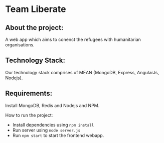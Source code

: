 Team Liberate
================
About the project:
------------------
A web app which aims to conenct the refugees with humanitarian organisations.

Technology Stack:
-----------------
Our technology stack comprises of MEAN (MongoDB, Express, AngularJs, Nodejs).

Requirements:
--------------
Install MongoDB, Redis and Nodejs and NPM.

How to run the project:
* Install dependencies using `npm install`
* Run server using `node server.js`
* Run `npm start` to start the frontend webapp.
